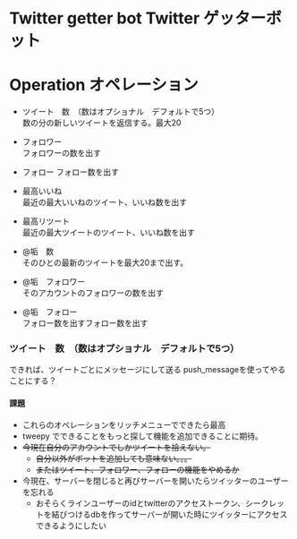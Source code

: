 # Twitter getter bot Twitter ゲッターボット

# Operation オペレーション

- ツイート　数　（数はオプショナル　デフォルトで5つ）  
数の分の新しいツイートを返信する。最大20

- フォロワー  
フォロワーの数を出す
- フォロー
フォロー数を出す

- 最高いいね  
最近の最大いいねのツイート、いいね数を出す

- 最高リツート  
最近の最大ツイートのツイート、いいね数を出す

- @垢　数  
そのひとの最新のツイートを最大20まで出す。

- @垢　フォロワー  
そのアカウントのフォロワーの数を出す

- @垢　フォロー  
フォロー数を出すフォロー数を出す

### ツイート　数　（数はオプショナル　デフォルトで5つ）
できれば、ツイートごとにメッセージにして送る
push_messageを使ってやることにする？


#### 課題
- これらのオペレーションをリッチメニューでできたら最高
- tweepy でできることをもっと探して機能を追加できることに期待。
- ~~今現在自分のアカウントでしかツイートを拾えない。~~
  - ~~自分以外がボットを追加しても意味ない。。。~~
  - ~~またはツイート、フォロワー、フォローの機能をやめるか~~
- 今現在、サーバーを閉じると再びサーバーを開いたらツイッターのユーザーを忘れる
  - おそらくラインユーザーのidとtwitterのアクセストークン、シークレットを結びつけるdbを作ってサーバーが開いた時にツイッターにアクセスできるようにしたい
